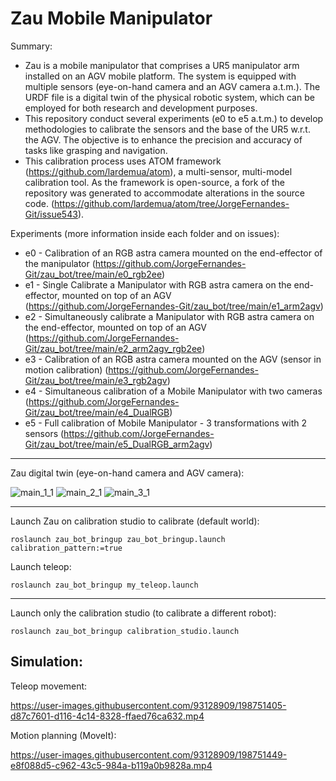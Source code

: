 # Zau Mobile Manipulator

Summary:
* Zau is a mobile manipulator that comprises a UR5 manipulator arm installed on an AGV mobile platform. The system is equipped with multiple sensors (eye-on-hand camera and an AGV camera a.t.m.). The URDF file is a digital twin of the physical robotic system, which can be employed for both research and development purposes.
* This repository conduct several experiments (e0 to e5 a.t.m.) to develop methodologies to calibrate the sensors and the base of the UR5 w.r.t. the AGV. The objective is to enhance the precision and accuracy of tasks like grasping and navigation.
* This calibration process uses ATOM framework (https://github.com/lardemua/atom), a multi-sensor, multi-model calibration tool. As the framework is open-source, a fork of the repository was generated to accommodate alterations in the source code. (https://github.com/lardemua/atom/tree/JorgeFernandes-Git/issue543).

Experiments (more information inside each folder and on issues):
* e0 -  Calibration of an RGB astra camera mounted on the end-effector of the manipulator (https://github.com/JorgeFernandes-Git/zau_bot/tree/main/e0_rgb2ee)
* e1 - Single Calibrate a Manipulator with RGB astra camera on the end-effector, mounted on top of an AGV (https://github.com/JorgeFernandes-Git/zau_bot/tree/main/e1_arm2agv)
* e2 - Simultaneously calibrate a Manipulator with RGB astra camera on the end-effector, mounted on top of an AGV (https://github.com/JorgeFernandes-Git/zau_bot/tree/main/e2_arm2agv_rgb2ee)
* e3 - Calibration of an RGB astra camera mounted on the AGV (sensor in motion calibration) (https://github.com/JorgeFernandes-Git/zau_bot/tree/main/e3_rgb2agv)
* e4 - Simultaneous calibration of a Mobile Manipulator with two cameras (https://github.com/JorgeFernandes-Git/zau_bot/tree/main/e4_DualRGB)
* e5 - Full calibration of Mobile Manipulator - 3 transformations with 2 sensors (https://github.com/JorgeFernandes-Git/zau_bot/tree/main/e5_DualRGB_arm2agv)

___________________________ 
Zau digital twin (eye-on-hand camera and AGV camera):

![main_1_1](https://user-images.githubusercontent.com/80167550/222421938-7b4aa6b8-9f18-4553-bdb7-2e682504edb9.png)
![main_2_1](https://user-images.githubusercontent.com/80167550/222424085-79951101-608f-498c-85dc-ee28ccb2d898.png)
![main_3_1](https://user-images.githubusercontent.com/80167550/222424124-0a9370b2-8790-488b-8561-840a8dbe0ffb.png)

___________________________

Launch Zau on calibration studio to calibrate (default world):

    roslaunch zau_bot_bringup zau_bot_bringup.launch calibration_pattern:=true

Launch teleop:

    roslaunch zau_bot_bringup my_teleop.launch 

___________________________

Launch only the calibration studio (to calibrate a different robot):

    roslaunch zau_bot_bringup calibration_studio.launch

## Simulation:

Teleop movement:

https://user-images.githubusercontent.com/93128909/198751405-d87c7601-d116-4c14-8328-ffaed76ca632.mp4

Motion planning (MoveIt):

https://user-images.githubusercontent.com/93128909/198751449-e8f088d5-c962-43c5-984a-b119a0b9828a.mp4

